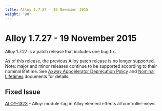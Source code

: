 ```yaml
---
title: Alloy 1.7.27 - 19 November 2015
weight: '90'
---
```


# Alloy 1.7.27 - 19 November 2015

Alloy 1.7.27 is a patch release that includes one bug fix.

As of this release, the previous Alloy patch release is no longer supported. Note: major and minor releases continue to be supported according to their nominal lifetime. See [Axway Appcelerator Deprecation Policy](/guide/AMPLIFY_Appcelerator_Services_Overview/Axway_Appcelerator_Deprecation_Policy/) and [Nominal Lifetimes](/guide/AMPLIFY_Appcelerator_Services_Overview/Axway_Appcelerator_Product_Lifecycle/#nominal-lifetimes) documents for details.

## Fixed Issue

[ALOY-1323](https://jira.appcelerator.org/browse/ALOY-1323) - Alloy: module-tag in Alloy element effects all controller-views
